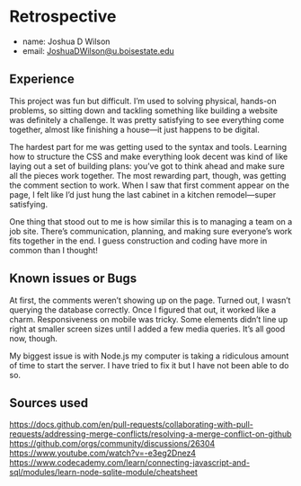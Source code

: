 # Retrospective

- name: Joshua D Wilson
- email: JoshuaDWilson@u.boisestate.edu

## Experience

This project was fun but difficult. I’m used to solving physical, hands-on problems, so sitting down and tackling something like building a website was definitely a challenge. It was pretty satisfying to see everything come together, almost like finishing a house—it just happens to be digital.

The hardest part for me was getting used to the syntax and tools. Learning how to structure the CSS and make everything look decent was kind of like laying out a set of building plans: you’ve got to think ahead and make sure all the pieces work together. The most rewarding part, though, was getting the comment section to work. When I saw that first comment appear on the page, I felt like I’d just hung the last cabinet in a kitchen remodel—super satisfying.

One thing that stood out to me is how similar this is to managing a team on a job site. There’s communication, planning, and making sure everyone’s work fits together in the end. I guess construction and coding have more in common than I thought!

## Known issues or Bugs

At first, the comments weren’t showing up on the page. Turned out, I wasn’t querying the database correctly. Once I figured that out, it worked like a charm.
Responsiveness on mobile was tricky. Some elements didn’t line up right at smaller screen sizes until I added a few media queries. It’s all good now, though.

My biggest issue is with Node.js my computer is taking a ridiculous amount of time to start the server. I have tried to fix it but I have not been able to do so. 

## Sources used
https://docs.github.com/en/pull-requests/collaborating-with-pull-requests/addressing-merge-conflicts/resolving-a-merge-conflict-on-github
https://github.com/orgs/community/discussions/26304
https://www.youtube.com/watch?v=-e3eg2Dnez4
https://www.codecademy.com/learn/connecting-javascript-and-sql/modules/learn-node-sqlite-module/cheatsheet




